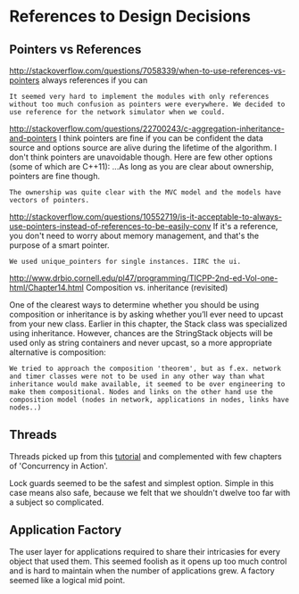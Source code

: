 References to Design Decisions
==============================

## Pointers vs References

http://stackoverflow.com/questions/7058339/when-to-use-references-vs-pointers
always references if you can

    It seemed very hard to implement the modules with only references without too much confusion as pointers were everywhere. We decided to use reference for the network simulator when we could.

http://stackoverflow.com/questions/22700243/c-aggregation-inheritance-and-pointers
I think pointers are fine if you can be confident the data source and options source are alive during the lifetime of the algorithm. I don't think pointers are unavoidable though. Here are few other options (some of which are C++11):
...As long as you are clear about ownership, pointers are fine though.

    The ownership was quite clear with the MVC model and the models have vectors of pointers.

http://stackoverflow.com/questions/10552719/is-it-acceptable-to-always-use-pointers-instead-of-references-to-be-easily-conv
If it's a reference, you don't need to worry about memory management, and that's the purpose of a smart pointer.

    We used unique_pointers for single instances. IIRC the ui.

http://www.drbio.cornell.edu/pl47/programming/TICPP-2nd-ed-Vol-one-html/Chapter14.html
Composition vs. inheritance (revisited)

One of the clearest ways to determine whether you should be using composition or inheritance is by asking whether you’ll ever need to upcast from your new class. Earlier in this chapter, the Stack class was specialized using inheritance. However, chances are the StringStack objects will be used only as string containers and never upcast, so a more appropriate alternative is composition:

    We tried to approach the composition 'theorem', but as f.ex. network and timer classes were not to be used in any other way than what inheritance would make available, it seemed to be over engineering to make them compositional. Nodes and links on the other hand use the composition model (nodes in network, applications in nodes, links have nodes..) 

## Threads

Threads picked up from this [tutorial](https://solarianprogrammer.com/2011/12/16/cpp-11-thread-tutorial/) and complemented with few chapters of 'Concurrency in Action'.

Lock guards seemed to be the safest and simplest option. Simple in this case means also safe, because we felt that we shouldn't dwelve too far with a subject so complicated.

## Application Factory

The user layer for applications required to share their intricasies for every object that used them. This seemed foolish as it opens up too much control and is hard to maintain when the number of applications grew. A factory seemed like a logical mid point.
